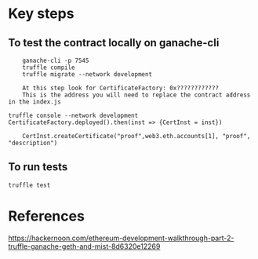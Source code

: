 
# Key steps
## To test the contract locally on ganache-cli
		ganache-cli -p 7545
		truffle compile
		truffle migrate --network development

		At this step look for CertificateFactory: 0x????????????
		This is the address you will need to replace the contract address in the index.js

    truffle console --network development
    CertificateFactory.deployed().then(inst => {CertInst = inst})

		CertInst.createCertificate("proof",web3.eth.accounts[1], "proof", "description")


## To run tests
    truffle test

# References 
https://hackernoon.com/ethereum-development-walkthrough-part-2-truffle-ganache-geth-and-mist-8d6320e12269
